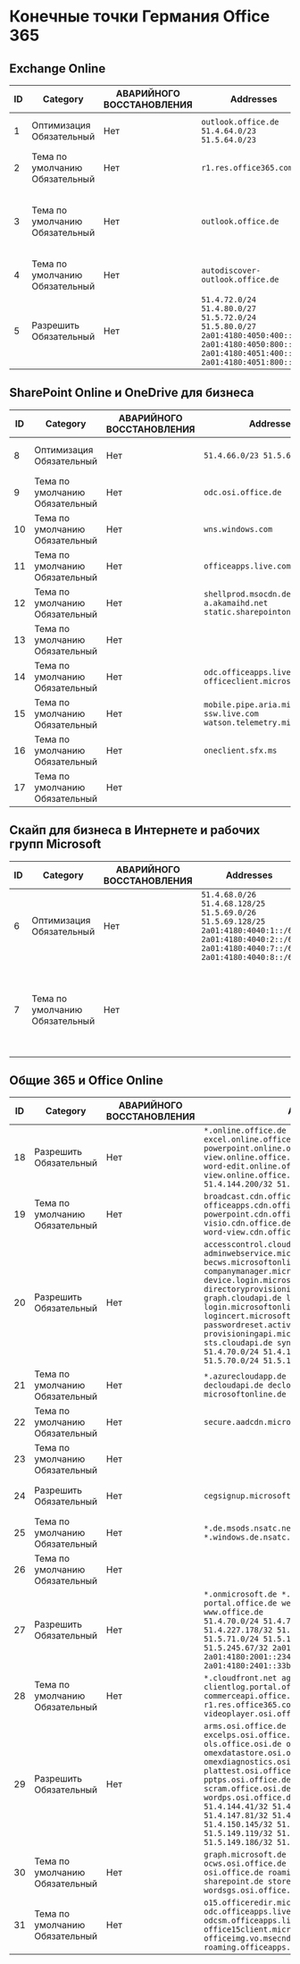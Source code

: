 <!--This file was automatically generated by a script, any manual changes will be overwritten.-->
<!--Please contact the Office 365 Endpoints team with any questions.-->
<!--Germany endpoints version 2018063000-->
<!--File generated 2018-07-20 14:25:17.7211-->

# <a name="office-365-germany-endpoints"></a>Конечные точки Германия Office 365


## <a name="exchange-online"></a>Exchange Online

ID | Category             | АВАРИЙНОГО ВОССТАНОВЛЕНИЯ | Addresses                                                                                                                                             | Порты                          
-- | -------------------- | -- | ----------------------------------------------------------------------------------------------------------------------------------------------------- | -------------------------------
1  | Оптимизация<BR>Обязательный | Нет | `outlook.office.de`<BR>`51.4.64.0/23 51.5.64.0/23`                                                                                                    | **TCP:** 443, 80               
2   | Тема по умолчанию<BR>Обязательный  | Нет | `r1.res.office365.com`                                                                                                                                | **TCP:** 443, 80               
3   | Тема по умолчанию<BR>Обязательный  | Нет | `outlook.office.de`                                                                                                                                   | **TCP:** 143, 25, 587, 993, 995
4   | Тема по умолчанию<BR>Обязательный  | Нет | `autodiscover-outlook.office.de`                                                                                                                      | **TCP:** 443, 80               
5   | Разрешить<BR>Обязательный    | Нет | `51.4.72.0/24 51.4.80.0/27 51.5.72.0/24 51.5.80.0/27 2a01:4180:4050:400::/64 2a01:4180:4050:800::/64 2a01:4180:4051:400::/64 2a01:4180:4051:800::/64` | **TCP:** 25, 443               

## <a name="sharepoint-online-and-onedrive-for-business"></a>SharePoint Online и OneDrive для бизнеса

ID | Category             | АВАРИЙНОГО ВОССТАНОВЛЕНИЯ | Addresses                                                                    | Порты           
-- | -------------------- | -- | ---------------------------------------------------------------------------- | ----------------
8   | Оптимизация<BR>Обязательный | Нет | `51.4.66.0/23 51.5.66.0/23`                                                  | **TCP:** 443, 80
9   | Тема по умолчанию<BR>Обязательный  | Нет | `odc.osi.office.de`                                                          | **TCP:** 443, 80
10  | Тема по умолчанию<BR>Обязательный  | Нет | `wns.windows.com`                                                            | **TCP:** 443, 80
11  | Тема по умолчанию<BR>Обязательный  | Нет | `officeapps.live.com`                                                        | **TCP:** 443, 80
12  | Тема по умолчанию<BR>Обязательный  | Нет | `shellprod.msocdn.de spoprod-a.akamaihd.net static.sharepointonline.com`     | **TCP:** 443, 80
13  | Тема по умолчанию<BR>Обязательный  | Нет |                                                                              | **TCP:** 443    
14  | Тема по умолчанию<BR>Обязательный  | Нет | `odc.officeapps.live.com officeclient.microsoft.com`                         | **TCP:** 443, 80
15  | Тема по умолчанию<BR>Обязательный  | Нет | `mobile.pipe.aria.microsoft.com ssw.live.com watson.telemetry.microsoft.com` | **TCP:** 443, 80
16  | Тема по умолчанию<BR>Обязательный  | Нет | `oneclient.sfx.ms`                                                           | **TCP:** 443, 80
17  | Тема по умолчанию<BR>Обязательный  | Нет |                                                                              | **TCP:** 443, 80

## <a name="skype-for-business-online-and-microsoft-teams"></a>Скайп для бизнеса в Интернете и рабочих групп Microsoft

ID | Category             | АВАРИЙНОГО ВОССТАНОВЛЕНИЯ | Addresses                                                                                                                                         | Порты                                             
-- | -------------------- | -- | ------------------------------------------------------------------------------------------------------------------------------------------------- | --------------------------------------------------
6   | Оптимизация<BR>Обязательный | Нет | `51.4.68.0/26 51.4.68.128/25 51.5.69.0/26 51.5.69.128/25 2a01:4180:4040:1::/64 2a01:4180:4040:2::/64 2a01:4180:4040:7::/64 2a01:4180:4040:8::/64` | **TCP:** 443, 80<BR>**UDP-ПОРТ:** 3478                 
7   | Тема по умолчанию<BR>Обязательный  | Нет |                                                                                                                                                   | **TCP:** 5061, 50000 59999<BR>**UDP-ПОРТ:** 50000 59999

## <a name="microsoft-365-common-and-office-online"></a>Общие 365 и Office Online

ID | Category            | АВАРИЙНОГО ВОССТАНОВЛЕНИЯ | Addresses                                                                                                                                                                                                                                                                                                                                                                                                                                                                                                                                                             | Порты           
-- | ------------------- | -- | --------------------------------------------------------------------------------------------------------------------------------------------------------------------------------------------------------------------------------------------------------------------------------------------------------------------------------------------------------------------------------------------------------------------------------------------------------------------------------------------------------------------------------------------------------------------- | ----------------
18  | Разрешить<BR>Обязательный   | Нет | `*.online.office.de broadcast.online.office.de excel.online.office.de onenote.online.office.de powerpoint.online.office.de view.online.office.de visio.online.office.de word-edit.online.office.de word-view.online.office.de`<BR>`51.4.144.200/32 51.5.149.3/32 51.18.16.0/23`                                                                                                                                                                                                                                                                                       | **TCP:** 443    
19 | Тема по умолчанию<BR>Обязательный | Нет | `broadcast.cdn.office.de excel.cdn.office.de officeapps.cdn.office.de onenote.cdn.office.de powerpoint.cdn.office.de view.cdn.office.de visio.cdn.office.de word-edit.cdn.office.de word-view.cdn.office.de`                                                                                                                                                                                                                                                                                                                                                          | **TCP:** 443    
20 | Разрешить<BR>Обязательный   | Нет | `accesscontrol.cloudapi.de adminwebservice.microsoftonline.de becws.microsoftonline.de companymanager.microsoftonline.de device.login.microsoftonline.de directoryprovisioning.cloudapi.de graph.cloudapi.de login.cloudapi.de login.microsoftonline.de logincert.microsoftonline.de pas.cloudapi.de passwordreset.activedirectory.microsoftazure.de provisioningapi.microsoftonline.de sts.cloudapi.de syncservice.microsoftonline.de`<BR>`51.4.70.0/24 51.4.136.0/24 51.4.144.0/24 51.5.70.0/24 51.5.136.0/24 51.5.144.0/24`                                        | **TCP:** 443, 80
21 | Тема по умолчанию<BR>Обязательный | Нет | `*.azurecloudapp.de *.cloudapi.de *.windows.de decloudapi.de decloudapi.net decloudapp.net microsoftonline.de windowsazure.de`                                                                                                                                                                                                                                                                                                                                                                                                                                        | **TCP:** 443, 80
22 | Тема по умолчанию<BR>Обязательный | Нет | `secure.aadcdn.microsoftonline-p.com`                                                                                                                                                                                                                                                                                                                                                                                                                                                                                                                                 | **TCP:** 443, 80
23 | Тема по умолчанию<BR>Обязательный | Нет |                                                                                                                                                                                                                                                                                                                                                                                                                                                                                                                                                                       | **TCP:** 443, 80
24 | Разрешить<BR>Обязательный   | Нет | `cegsignup.microsoft.de negsignup.microsoft.de`                                                                                                                                                                                                                                                                                                                                                                                                                                                                                                                       | **TCP:** 443, 80
25 | Тема по умолчанию<BR>Обязательный | Нет | `*.de.msods.nsatc.net *.office.de.akadns.net *.windows.de.nsatc.net officehome.msocdn.de`                                                                                                                                                                                                                                                                                                                                                                                                                                                                             | **TCP:** 443, 80
26 | Тема по умолчанию<BR>Обязательный | Нет |                                                                                                                                                                                                                                                                                                                                                                                                                                                                                                                                                                       | **TCP:** 443, 80
27 | Разрешить<BR>Обязательный   | Нет | `*.onmicrosoft.de *.osi.office.de office.de portal.office.de webshell.suite.office.de www.office.de`<BR>`51.4.70.0/24 51.4.71.0/24 51.4.226.115/32 51.4.227.178/32 51.4.230.178/32 51.5.70.0/24 51.5.71.0/24 51.5.147.48/32 51.5.242.163/32 51.5.245.67/32 2a01:4180:2001::92/128 2a01:4180:2001::234/128 2a01:4180:2401::11f/128 2a01:4180:2401::33b/128`                                                                                                                                                                                                            | **TCP:** 443, 80
28 | Тема по умолчанию<BR>Обязательный | Нет | `*.cloudfront.net agent.office.de clientlog.portal.office.de commerceapi.office.de prod.msocdn.de r1.res.office365.com shellprod.msocdn.de videoplayer.osi.office.net`                                                                                                                                                                                                                                                                                                                                                                                                | **TCP:** 443, 80
29 | Разрешить<BR>Обязательный   | Нет | `arms.osi.office.de excelcs.osi.office.de excelps.osi.office.de manage.osi.office.de ols.office.osi.de ols.osi.office.de omexdatastore.osi.office.de omexdiagnostics.osi.office.de plattest.osi.office.de pptcs.osi.office.de pptps.osi.office.de retailer.osi.office.de scram.office.osi.de wordcs.osi.office.de wordps.osi.office.de`<BR>`51.4.144.41/32 51.4.144.174/32 51.4.145.38/32 51.4.147.81/32 51.4.147.233/32 51.4.148.12/32 51.4.150.145/32 51.5.147.242/32 51.5.149.100/32 51.5.149.119/32 51.5.149.123/32 51.5.149.180/32 51.5.149.186/32 51.18.0.0/21` | **TCP:** 443, 80
30 | Тема по умолчанию<BR>Обязательный | Нет | `graph.microsoft.de microsoftonline.de ocws.osi.office.de odc.osi.office.de osi.office.de roaming.osi.office.de sharepoint.de store.office.de wordsgs.osi.office.de`                                                                                                                                                                                                                                                                                                                                                                                                  | **TCP:** 443, 80
31 | Тема по умолчанию<BR>Обязательный | Нет | `o15.officeredir.microsoft.com odc.officeapps.live.com odcsm.officeapps.live.com office.microsoft.com office15client.microsoft.com officeimg.vo.msecnd.net roaming.officeapps.live.com`                                                                                                                                                                                                                                                                                                                                                                               | **TCP:** 443, 80
